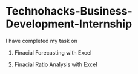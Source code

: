 # Technohacks-Business-Development-Internship

I have completed my task on 

1. Finacial Forecasting with Excel

2. Finacial Ratio Analysis with Excel
